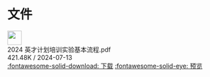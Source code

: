 # 文件

<div class="card file-block" markdown="1">
<div class="file-icon"><img src="/img/pdf.svg" style="width: 2.3em;"></div>
<div class="file-body">
<div class="file-title">2024 英才计划培训实验基本流程.pdf</div>
<div class="file-meta">421.48K / 2024-07-13</div>
</div>
<a class="down-button" target="_blank" href="https://cloud.jerryz.com.cn/d/OneDrive/生物/英才计划/2024 英才计划培训实验基本流程.pdf" markdown="1">:fontawesome-solid-download: 下载</a>
<a class="down-button" target="_blank" href="https://alist-org.github.io/pdf.js/web/viewer.html?file=https://cloud.jerryz.com.cn/d/OneDrive/生物/英才计划/2024 英才计划培训实验基本流程.pdf" markdown="1">:fontawesome-solid-eye: 预览</a>
</div>